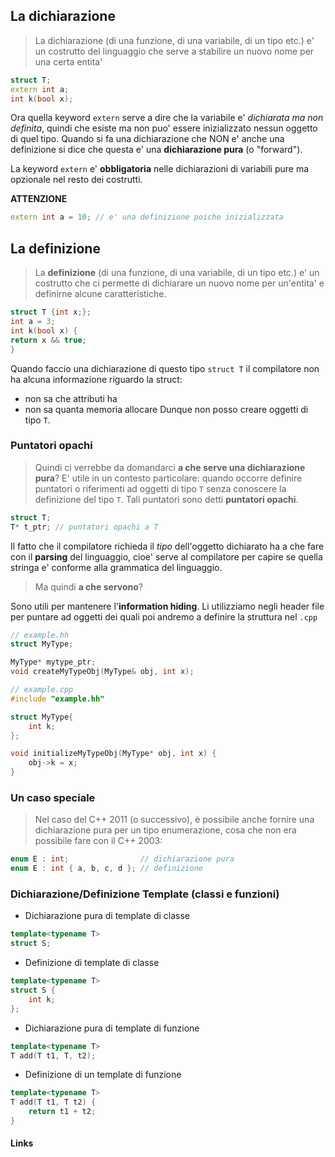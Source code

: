 ## La dichiarazione
>La dichiarazione (di una funzione, di una variabile, di un tipo etc.) e' un costrutto del linguaggio che serve a stabilire un nuovo nome per una certa entita'

```cpp
struct T;
extern int a;
int k(bool x);
```

Ora quella keyword `extern` serve a dire che la variabile e' *dichiarata ma non definita*, quindi che esiste ma non puo' essere inizializzato nessun oggetto di quel tipo.
Quando si fa una dichiarazione che NON e' anche una definizione si dice che questa e' una **dichiarazione pura** (o "forward").

La keyword `extern` e' **obbligatoria** nelle dichiarazioni di variabili pure ma opzionale nel resto dei costrutti.

**ATTENZIONE**
```cpp
extern int a = 10; // e' una definizione poiche inizializzata
```
## La definizione
>La **definizione** (di una funzione, di una variabile, di un tipo etc.) e' un costrutto che ci permette di dichiarare un nuovo nome per un'entita' e definirne alcune caratteristiche.

```cpp
struct T {int x;};
int a = 3;
int k(bool x) {
return x && true;
}
```


Quando faccio una dichiarazione di questo tipo `struct T` il compilatore non ha alcuna informazione riguardo la struct:
- non sa che attributi ha
- non sa quanta memoria allocare
Dunque non posso creare oggetti di tipo `T`.

### Puntatori opachi
>Quindi ci verrebbe da domandarci **a che serve una dichiarazione pura**?
>E' utile in un contesto particolare: quando occorre definire puntatori o riferimenti ad oggetti di tipo `T` senza conoscere la definizione del tipo `T`. Tali puntatori sono detti **puntatori opachi**.

```cpp
struct T;
T* t_ptr; // puntatori opachi a T
```

Il fatto che il compilatore richieda il *tipo* dell'oggetto dichiarato ha a che fare con il **parsing** del linguaggio, cioe' serve al compilatore per capire se quella stringa e' conforme alla grammatica del linguaggio.

>Ma quindi **a che servono**?

Sono utili per mantenere l'**information hiding**. Li utilizziamo negli header file per puntare ad oggetti dei quali poi andremo a definire la struttura nel `.cpp`
```cpp
// example.hh
struct MyType;

MyType* mytype_ptr;
void createMyTypeObj(MyType& obj, int x);

```

```cpp
// example.cpp
#include "example.hh"

struct MyType{
	int k;
};

void initializeMyTypeObj(MyType* obj, int x) {
	obj->k = x;
}

```
### Un caso speciale
>Nel caso del C++ 2011 (o successivo), è possibile anche fornire una dichiarazione pura per un tipo enumerazione, cosa che non era possibile fare con il C++ 2003:

```cpp
enum E : int;                // dichiarazione pura
enum E : int { a, b, c, d }; // definizione
```

### Dichiarazione/Definizione Template (classi e funzioni)

- Dichiarazione pura di template di classe
```cpp
template<typename T>
struct S;
```
- Definizione di template di classe
```cpp
template<typename T>
struct S {
	int k;
};
```

- Dichiarazione pura di template di funzione
```cpp
template<typename T>
T add(T t1, T, t2);
```
- Definizione di un template di funzione
```cpp
template<typename T>
T add(T t1, T t2) {
	return t1 + t2;
}
```

#### Links